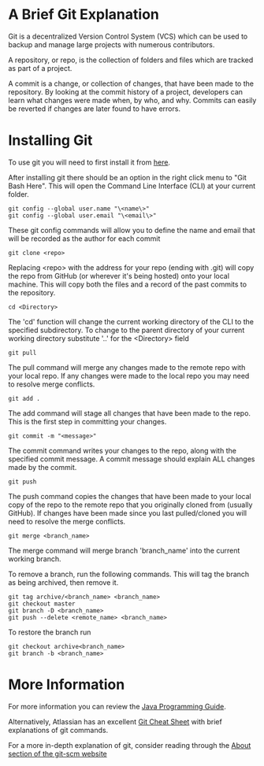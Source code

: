 # A Brief Git Explanation

Git is a decentralized Version Control System (VCS) which can be used to backup and manage large projects with numerous contributors.

A repository, or repo, is the collection of folders and files which are tracked as part of a project.

A commit is a change, or collection of changes, that have been made to the
repository. By looking at the commit history of a project, developers can learn
what changes were made when, by who, and why.  Commits can easily be reverted if changes are later found to have errors.

# Installing Git

To use git you will need to first install it from [here](https://git-scm.com/downloads).

After installing git there should be an option in the right click menu to "Git Bash Here".  This will open the Command Line Interface (CLI) at your current folder.

    git config --global user.name "\<name\>"
    git config --global user.email "\<email\>"

These git config commands will allow you to define the name and email that will be recorded as the author for each commit

    git clone <repo>

Replacing \<repo\> with the address for your repo (ending with .git) will copy the repo from GitHub (or wherever it's being hosted) onto your local machine.  This will copy both the files and a record of the past commits to the repository.

    cd <Directory>

The 'cd' function will change the current working directory of the CLI to the specified subdirectory.  To change to the parent directory of your current working directory substitute '..' for the \<Directory\> field

    git pull

The pull command will merge any changes made to the remote repo with your local repo.  If any changes were made to the local repo you may need to resolve merge conflicts.

    git add .

The add command will stage all changes that have been made to the repo.  This is the first step in committing your changes.

    git commit -m "<message>"

The commit command writes your changes to the repo, along with the specified commit message.  A commit message should explain ALL changes made by the commit.

    git push

The push command copies the changes that have been made to your local copy of the repo to the remote repo that you originally cloned from (usually GitHub).  If changes have been made since you last pulled/cloned you will need to resolve the merge conflicts.

    git merge <branch_name>

The merge command will merge branch 'branch_name' into the current working branch.

To remove a branch, run the following commands.  This will tag the branch as being archived, then remove it.
    
    git tag archive/<branch_name> <branch_name>
    git checkout master
    git branch -D <branch_name>
    git push --delete <remote_name> <branch_name>

To restore the branch run

    git checkout archive<branch_name>
    git branch -b <branch_name>

# More Information

For more information you can review the [Java Programming Guide](https://docs.google.com/presentation/d/1C-rJWYdNwpe8AQOfcZ8QmqLbk8b_35WhxsG9lNF7ScU/edit?usp=sharing).

Alternatively, Atlassian has an excellent [Git Cheat Sheet](https://www.atlassian.com/dam/jcr:8132028b-024f-4b6b-953e-e68fcce0c5fa/atlassian-git-cheatsheet.pdf) with brief explanations of git commands.

For a more in-depth explanation of git, consider reading through the [About section of the git-scm website](https://git-scm.com/about)




